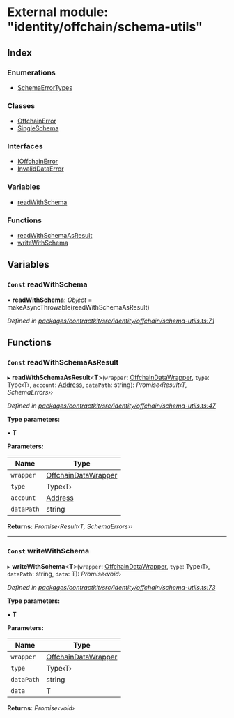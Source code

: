 # External module: "identity/offchain/schema-utils"

## Index

### Enumerations

* [SchemaErrorTypes](../enums/_identity_offchain_schema_utils_.schemaerrortypes.md)

### Classes

* [OffchainError](../classes/_identity_offchain_schema_utils_.offchainerror.md)
* [SingleSchema](../classes/_identity_offchain_schema_utils_.singleschema.md)

### Interfaces

* [IOffchainError](../interfaces/_identity_offchain_schema_utils_.ioffchainerror.md)
* [InvalidDataError](../interfaces/_identity_offchain_schema_utils_.invaliddataerror.md)

### Variables

* [readWithSchema](_identity_offchain_schema_utils_.md#const-readwithschema)

### Functions

* [readWithSchemaAsResult](_identity_offchain_schema_utils_.md#const-readwithschemaasresult)
* [writeWithSchema](_identity_offchain_schema_utils_.md#const-writewithschema)

## Variables

### `Const` readWithSchema

• **readWithSchema**: *Object* = makeAsyncThrowable(readWithSchemaAsResult)

*Defined in [packages/contractkit/src/identity/offchain/schema-utils.ts:71](https://github.com/celo-org/celo-monorepo/blob/master/packages/contractkit/src/identity/offchain/schema-utils.ts#L71)*

## Functions

### `Const` readWithSchemaAsResult

▸ **readWithSchemaAsResult**<**T**>(`wrapper`: [OffchainDataWrapper](../classes/_identity_offchain_data_wrapper_.offchaindatawrapper.md), `type`: Type‹T›, `account`: [Address](_base_.md#address), `dataPath`: string): *Promise‹Result‹T, SchemaErrors››*

*Defined in [packages/contractkit/src/identity/offchain/schema-utils.ts:47](https://github.com/celo-org/celo-monorepo/blob/master/packages/contractkit/src/identity/offchain/schema-utils.ts#L47)*

**Type parameters:**

▪ **T**

**Parameters:**

Name | Type |
------ | ------ |
`wrapper` | [OffchainDataWrapper](../classes/_identity_offchain_data_wrapper_.offchaindatawrapper.md) |
`type` | Type‹T› |
`account` | [Address](_base_.md#address) |
`dataPath` | string |

**Returns:** *Promise‹Result‹T, SchemaErrors››*

___

### `Const` writeWithSchema

▸ **writeWithSchema**<**T**>(`wrapper`: [OffchainDataWrapper](../classes/_identity_offchain_data_wrapper_.offchaindatawrapper.md), `type`: Type‹T›, `dataPath`: string, `data`: T): *Promise‹void›*

*Defined in [packages/contractkit/src/identity/offchain/schema-utils.ts:73](https://github.com/celo-org/celo-monorepo/blob/master/packages/contractkit/src/identity/offchain/schema-utils.ts#L73)*

**Type parameters:**

▪ **T**

**Parameters:**

Name | Type |
------ | ------ |
`wrapper` | [OffchainDataWrapper](../classes/_identity_offchain_data_wrapper_.offchaindatawrapper.md) |
`type` | Type‹T› |
`dataPath` | string |
`data` | T |

**Returns:** *Promise‹void›*

